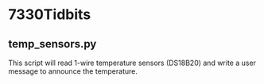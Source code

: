 # 7330Tidbits

## temp_sensors.py

This script will read 1-wire temperature sensors (DS18B20) and write a user message to announce the temperature.
